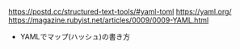 https://postd.cc/structured-text-tools/#yaml-toml
https://yaml.org/
https://magazine.rubyist.net/articles/0009/0009-YAML.html


  - YAMLでマップ(ハッシュ)の書き方